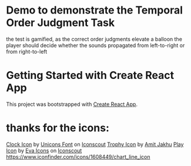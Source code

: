 
# Demo to demonstrate the Temporal Order Judgment Task

the test is gamified, as the correct order judgments elevate a balloon
the player should decide whether the sounds propagated from left-to-right or from 
right-to-left

# Getting Started with Create React App

This project was bootstrapped with [Create React App](https://github.com/facebook/create-react-app).

# thanks for the icons:

<a href="https://iconscout.com/icons/clock" target="_blank">Clock Icon</a> by <a href="https://iconscout.com/contributors/unicons">Unicons Font</a> on <a href="https://iconscout.com">Iconscout</a>
<a href="https://iconscout.com/icons/trophy" target="_blank">Trophy Icon</a> by <a href="https://iconscout.com/contributors/amit-jakhu" target="_blank">Amit Jakhu</a>
<a href="https://iconscout.com/icons/play" target="_blank">Play Icon</a> by <a href="https://iconscout.com/contributors/eva-icons">Eva Icons</a> on <a href="https://iconscout.com">Iconscout</a>
https://www.iconfinder.com/icons/1608449/chart_line_icon




